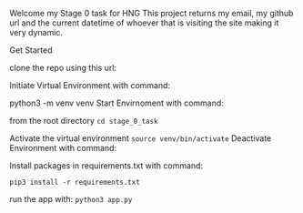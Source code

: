 Welcome my Stage 0 task for HNG
This project returns my email, my github url and the current datetime of whoever that is visiting the site making it very dynamic.


Get Started

clone the repo using this url: 

Initiate Virtual Environment with command:

python3 -m venv venv
Start Envirnoment with command:

from the root directory
`cd stage_0_task`

Activate the virtual environment
`source venv/bin/activate`
Deactivate Environment with command:

Install packages in requirements.txt with command:

`pip3 install -r requirements.txt`

run the app with:
`python3 app.py`
